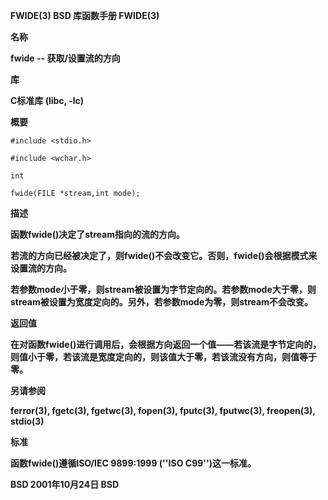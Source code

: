 **FWIDE(3)         BSD 库函数手册        FWIDE(3)**



**名称**

   **fwide --    获取/设置流的方向**



**库**

   **C标准库 (libc, -lc)**



**概要**

   `#include <stdio.h>`

   `#include <wchar.h>` 

   `int`

   `fwide(FILE *stream,int mode);`

**描述**

  **函数fwide()决定了stream指向的流的方向。**

  **若流的方向已经被决定了，则fwide()不会改变它。否则，fwide()会根据模式来设置流的方向。**

  **若参数mode小于零，则stream被设置为字节定向的。若参数mode大于零，则stream被设置为宽度定向的。另外，若参数mode为零，则stream不会改变。**

**返回值**

**在对函数fwide()进行调用后，会根据方向返回一个值——若该流是字节定向的，则值小于零，若该流是宽度定向的，则该值大于零，若该流没有方向，则值等于零。**

**另请参阅**

 **ferror(3), fgetc(3), fgetwc(3), fopen(3), fputc(3), fputwc(3), freopen(3), stdio(3)**

**标准**

 **函数fwide()遵循ISO/IEC 9899:1999 (''ISO C99'')这一标准。**

**BSD              2001年10月24日              BSD**